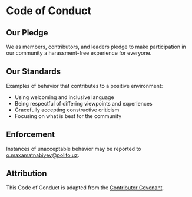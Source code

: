 # Code of Conduct

## Our Pledge

We as members, contributors, and leaders pledge to make participation in our community a harassment-free experience for everyone.

## Our Standards

Examples of behavior that contributes to a positive environment:
- Using welcoming and inclusive language
- Being respectful of differing viewpoints and experiences
- Gracefully accepting constructive criticism
- Focusing on what is best for the community

## Enforcement

Instances of unacceptable behavior may be reported to [o.maxamatnabiyev@polito.uz](mailto:gmail@ollayor.uz).

## Attribution

This Code of Conduct is adapted from the [Contributor Covenant](https://www.contributor-covenant.org/).
